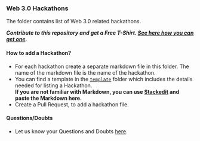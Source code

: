 ### Web 3.0 Hackathons

The folder contains list of Web 3.0 related hackathons.

***Contribute to this repository and get a Free T-Shirt. [See here how you can get one]().***

#### How to add a Hackathon?

- For each hackathon create a separate markdown file in this folder. The name of the markdown file is the name of the hackathon.
- You can find a template in the [`template`](./template) folder which includes the details needed for listing a Hackathon.  
**If you are not familiar with Markdown, you can use [Stackedit](https://stackedit.io/app#) and paste the Markdown here.**
- Create a Pull Request, to add a hackathon file.

#### Questions/Doubts
- Let us know your Questions and Doubts [here](https://github.com/simpleaswater/resources/issues/new).